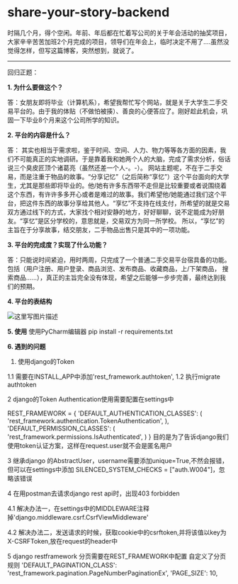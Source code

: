 # share-your-story-backend
时隔几个月，得个空闲。年前、年后都在忙着写公司的关于年会活动的抽奖项目，大家辛辛苦苦加班2个月完成的项目，领导们在年会上，临时决定不用了....虽然没觉得怎样，但写这篇博客，突然想到，就说了。


----------
回归正题：
	

**1. 为什么要做这个？**

答：女朋友即将毕业（计算机系），希望我帮忙写个网站，就是关于大学生二手交易平台的。由于我的体贴（不做怕被揍）、善良的心便答应了。刚好趁此机会，巩固一下毕业8个月来这个公司所学的知识。

**2. 平台的内容是什么？**

答： 其实也相当于需求啦，鉴于时间、空间、人力、物力等等各方面的因素，我们不可能真正的实地调研。于是靠着我和她两个人的大脑，完成了需求分析，俗话说三个臭皮匠顶个诸葛亮（虽然还差一个人-。-）。
网站主题呢，不在于二手交易，而是注重于物品的故事。“分享记忆”（之后简称“享忆”）这个平台面向的大学生，尤其是那些即将毕业的。他/她有许多东西带不走但是比较重要或者说围绕着这个东西，有许许多多开心或者是难过的故事。我们希望他/她能通过我们这个平台，把这件东西的故事分享给其他人。“享忆”不支持在线支付，所希望的就是交易双方通过线下的方式，大家找个相对安静的地方，好好聊聊，说不定能成为好朋友。“享忆”是区分学校的，意思就是，交易双方为同一所学校。
所以，“享忆”的主旨在于分享故事，结交朋友，二手物品出售只是其中的一项功能。

**3. 平台的完成度？实现了什么功能？**

答：只能说时间紧迫，用时两周，只完成了一个普通二手交易平台宿具备的功能。包括（用户注册、用户登录、商品浏览、发布商品、收藏商品，上/下架商品， 搜索商品......），真正的主旨完全没有体现，希望之后能够一步步完善，最终达到我们的预期。

**4. 平台的表结构**

![这里写图片描述](https://img-blog.csdn.net/20180421144128283?watermark/2/text/aHR0cHM6Ly9ibG9nLmNzZG4ubmV0L0lUVDEzMDIx/font/5a6L5L2T/fontsize/400/fill/I0JBQkFCMA==/dissolve/70)

**5. 使用**
使用PyCharm编辑器
pip install -r requirements.txt

**6. 遇到的问题**

1. 使用django的Token 

  1.1 需要在INSTALL_APP中添加'rest_framework.authtoken',
  1.2 执行migrate authtoken


2 django的Token Authentication使用需要配置在settings中

REST_FRAMEWORK = {
    'DEFAULT_AUTHENTICATION_CLASSES': (
        'rest_framework.authentication.TokenAuthentication',
    ),
    'DEFAULT_PERMISSION_CLASSES': (
        'rest_framework.permissions.IsAuthenticated',
    )
}
目的是为了告诉django我们使用token认证方案，这样在request.user就不会是匿名用户


3 继承django 的AbstractUser，username需要添加unique=True,不然会报错，但可以在settings中添加 SILENCED_SYSTEM_CHECKS = ["auth.W004"]，忽略该错误


4 在用postman去请求django rest api时，出现403 forbidden

  4.1 解决办法一，在settings中的MIDDLEWARE注释掉'django.middleware.csrf.CsrfViewMiddleware'
  
  4.2 解决办法二，发送请求的时候，获取cookie中的csrftoken,并将该值以key为X-CSRFToken,放在request的header中


5 django restframework 分页需要在REST_FRAMEWORK中配置
    自定义了分页规则
    'DEFAULT_PAGINATION_CLASS': 'rest_framework.pagination.PageNumberPaginationEx',
    'PAGE_SIZE': 10,
